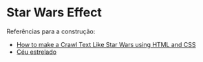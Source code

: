 # Star Wars Effect

Referências para a construção: 
- [How to make a Crawl Text Like Star Wars using HTML and CSS](https://github.com/morgiovanelli/starWarsEfect.git)
- [Céu estrelado](https://codepen.io/mathmesquita/pen/LxZqaz)